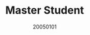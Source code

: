 ---
name: Yubing Wang
title: Master Student
email: 2230793@tongji.edu.cn
website: 
note:
category: Master Students
photo: "/images/people/enrolled/master/WangYuBing.jpg" 
date: 20050101
---